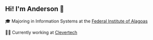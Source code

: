 ## Hi! I'm Anderson :wave:

<!-- [![](https://img.shields.io/badge/-LinkedIn-373e47?style=flat-square&logo=Linkedin&logoColor=white&link=https://www.linkedin.com/in/andersonfernandes12/)](https://www.linkedin.com/in/andersonfernandes12/)
[![](https://img.shields.io/badge/-Gmail-373e47?style=flat-square&logo=gmail&logoColor=white&link=mailto:fernandesanderson14@gmail.com)](mailto:fernandesanderson14@gmail.com)
[![](https://img.shields.io/badge/-Twitter-373e47?style=flat-square&logo=twitter&logoColor=white&link=https://twitter.com/andersonf00)](https://twitter.com/andersonf00)
[![](https://img.shields.io/badge/-Medium-373e47?style=flat-square&logo=medium&logoColor=white&link=https://medium.com/@andersonf00)](https://medium.com/@andersonf00)
[![](https://img.shields.io/badge/-DEV-373e47?style=flat-square&logo=dev&logoColor=white&link=https://dev.to/andersonf00)](https://dev.to/andersonf00) -->

:mortar_board:  Majoring in Information Systems at the [Federal Institute of Alagoas](https://www2.ifal.edu.br/en)

:man_technologist:  Currently working at [Clevertech](https://clevertech.biz/)
